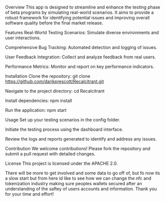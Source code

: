 
Overview
This app is designed to streamline and enhance the testing phase of beta programs by simulating real-world scenarios. It aims to provide a robust framework for identifying potential issues and improving overall software quality before the final market release.

Features
Real-World Testing Scenarios: Simulate diverse environments and user interactions.

Comprehensive Bug Tracking: Automated detection and logging of issues.

User Feedback Integration: Collect and analyze feedback from real users.

Performance Metrics: Monitor and report on key performance indicators.

Installation
Clone the repository: git clone https://github.com/darikprescott/Recalcitrant.git

Navigate to the project directory: cd Recalcitrant

Install dependencies: npm install

Run the application: npm start

Usage
Set up your testing scenarios in the config folder.

Initiate the testing process using the dashboard interface.

Review the logs and reports generated to identify and address any issues.

Contribution
We welcome contributions! Please fork the repository and submit a pull request with detailed changes.

License
This project is licensed under the APACHE 2.0.


There will be more to get involved and some data to go off of, but fo now its a slow start but from here id like to see how we can change the nfc and tokenization industry making sure peoples wallets secured after an understanding of the saftey of users accounts and information.  Thank you for your time and effort!
